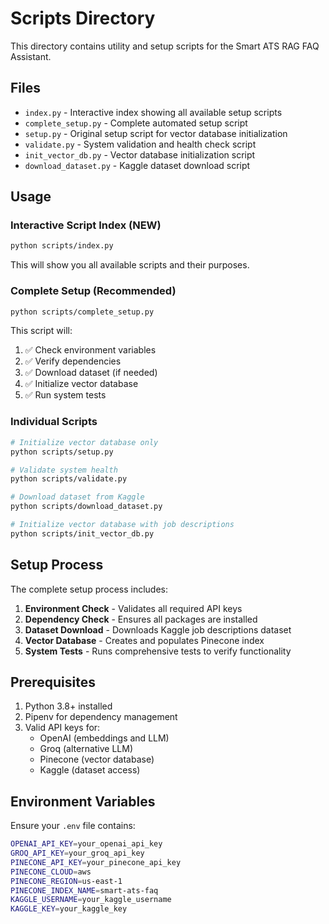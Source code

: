 # Scripts Directory

This directory contains utility and setup scripts for the Smart ATS RAG FAQ Assistant.

## Files

- `index.py` - Interactive index showing all available setup scripts
- `complete_setup.py` - Complete automated setup script
- `setup.py` - Original setup script for vector database initialization  
- `validate.py` - System validation and health check script
- `init_vector_db.py` - Vector database initialization script
- `download_dataset.py` - Kaggle dataset download script

## Usage

### Interactive Script Index (NEW)
```bash
python scripts/index.py
```
This will show you all available scripts and their purposes.

### Complete Setup (Recommended)
```bash
python scripts/complete_setup.py
```
This script will:
1. ✅ Check environment variables
2. ✅ Verify dependencies
3. ✅ Download dataset (if needed)
4. ✅ Initialize vector database
5. ✅ Run system tests

### Individual Scripts
```bash
# Initialize vector database only
python scripts/setup.py

# Validate system health
python scripts/validate.py

# Download dataset from Kaggle
python scripts/download_dataset.py

# Initialize vector database with job descriptions
python scripts/init_vector_db.py
```

## Setup Process

The complete setup process includes:

1. **Environment Check** - Validates all required API keys
2. **Dependency Check** - Ensures all packages are installed
3. **Dataset Download** - Downloads Kaggle job descriptions dataset
4. **Vector Database** - Creates and populates Pinecone index
5. **System Tests** - Runs comprehensive tests to verify functionality

## Prerequisites

1. Python 3.8+ installed
2. Pipenv for dependency management
3. Valid API keys for:
   - OpenAI (embeddings and LLM)
   - Groq (alternative LLM)
   - Pinecone (vector database)
   - Kaggle (dataset access)

## Environment Variables

Ensure your `.env` file contains:
```bash
OPENAI_API_KEY=your_openai_api_key
GROQ_API_KEY=your_groq_api_key
PINECONE_API_KEY=your_pinecone_api_key
PINECONE_CLOUD=aws
PINECONE_REGION=us-east-1
PINECONE_INDEX_NAME=smart-ats-faq
KAGGLE_USERNAME=your_kaggle_username
KAGGLE_KEY=your_kaggle_key
```

